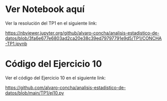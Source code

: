 # Ver Notebook aquí

Ver la resolución del TP1 en el siguiente link:

https://nbviewer.jupyter.org/github/alvaro-concha/analisis-estadistico-de-datos/blob/3fa6e677e6803ad2ca20e38c39ed79797791e9d5/TP1/CONCHA-TP1.ipynb

# Código del Ejercicio 10

Ver el código del Ejercicio 10 en el siguiente link:

https://github.com/alvaro-concha/analisis-estadistico-de-datos/blob/main/TP1/ej10.py
